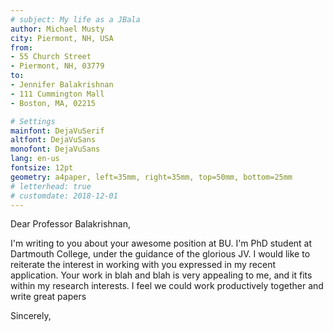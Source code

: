 ```yaml
---
# subject: My life as a JBala
author: Michael Musty
city: Piermont, NH, USA
from:
- 55 Church Street
- Piermont, NH, 03779
to:
- Jennifer Balakrishnan
- 111 Cummington Mall
- Boston, MA, 02215

# Settings
mainfont: DejaVuSerif
altfont: DejaVuSans
monofont: DejaVuSans
lang: en-us
fontsize: 12pt
geometry: a4paper, left=35mm, right=35mm, top=50mm, bottom=25mm
# letterhead: true
# customdate: 2018-12-01
---
```


Dear Professor Balakrishnan,

I'm writing to you about your awesome position at BU.
I'm PhD student at Dartmouth College, under the guidance of the glorious JV.
I would like to reiterate the interest in working with you expressed in my recent application.
Your work in blah and blah is very appealing to me, and it fits within my research interests.
I feel we could work productively together and write great papers

Sincerely,
